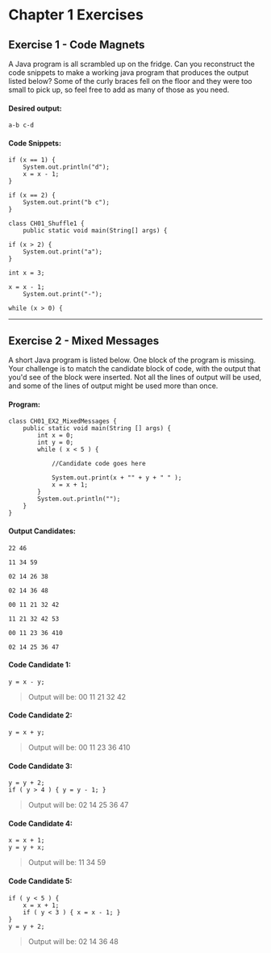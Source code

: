 Chapter 1 Exercises
===================

Exercise 1 - Code Magnets
----------------------------

A Java program is all scrambled up on the fridge.  Can you reconstruct the code snippets to make a working java program that produces the output listed below?  Some of the curly braces fell on the floor and they were too small to pick up, so feel free to add as many of those as you need.

#### Desired output: ####

<!-- language: txt -->

    a-b c-d	

#### Code Snippets: ####

<!-- language: java -->

    if (x == 1) {
        System.out.println("d");
        x = x - 1;
    }

<!-- language: java -->

    if (x == 2) {
        System.out.print("b c");
    }

<!-- language: java -->

    class CH01_Shuffle1 {
        public static void main(String[] args) {

<!-- language: java -->

    if (x > 2) {
        System.out.print("a");
    }

<!-- language: java -->

    int x = 3;

<!-- language: java -->

    x = x - 1;
        System.out.print("-");

<!-- language: java -->

    while (x > 0) {

- - -

Exercise 2 - Mixed Messages
---------------------------

A short Java program is listed below.  One block of the program is missing.  Your challenge is to match the candidate block of code, with the output that you'd see of the block were inserted.  Not all the lines of output will be used, and some of the lines of output might be used more than once.

#### Program: ####

<!-- language: java -->

    class CH01_EX2_MixedMessages {
    	public static void main(String [] args) {
    		int x = 0;
    		int y = 0;
    		while ( x < 5 ) {
    
    			//Candidate code goes here
    
    			System.out.print(x + "" + y + " " );
    			x = x + 1;
    		}
    		System.out.println("");
    	}
    }

#### Output Candidates: ####

<!-- language: txt -->

    22 46

<!-- language: txt -->

    11 34 59

<!-- language: txt -->

    02 14 26 38

<!-- language: txt -->

    02 14 36 48

<!-- language: txt -->

    00 11 21 32 42

<!-- language: txt -->

    11 21 32 42 53

<!-- language: txt -->

    00 11 23 36 410

<!-- language: txt -->

    02 14 25 36 47

#### Code Candidate 1: ####

<!-- language: java -->

    y = x - y;

>Output will be: 00 11 21 32 42

#### Code Candidate 2: ####

<!-- language: java -->

    y = x + y;

>Output will be: 00 11 23 36 410

#### Code Candidate 3: ####

<!-- language: java -->

    y = y + 2;
    if ( y > 4 ) { y = y - 1; }

>Output will be: 02 14 25 36 47

#### Code Candidate 4: ####

<!-- language: java -->

    x = x + 1;
    y = y + x;

>Output will be: 11 34 59

#### Code Candidate 5: ####

<!-- language: java -->

    if ( y < 5 ) {
        x = x + 1;
        if ( y < 3 ) { x = x - 1; }
    }
    y = y + 2;

>Output will be: 02 14 36 48
